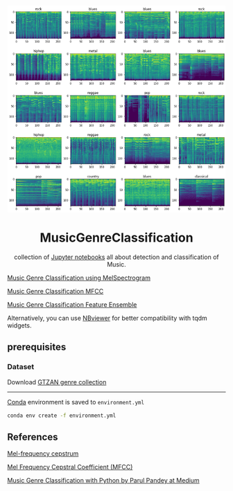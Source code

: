 <div align="center">
  <a href="/"><img src="misc/data_preview.png"></a><br>


# MusicGenreClassification

collection of [Jupyter notebooks](https://jupyter.org/) all about detection and classification of Music.

</div>

[Music Genre Classification using MelSpectrogram](MusicGenreClassification_melspectrogram.ipynb)

[Music Genre Classification MFCC](MusicGenreClassification_MFCC.ipynb)

[Music Genre Classification Feature Ensemble](MusicGenreClassification_FeatureEnsemble.ipynb)

Alternatively, you can use [NBviewer](https://nbviewer.jupyter.org/) for better compatibility with tqdm widgets.


## prerequisites

### Dataset

Download [GTZAN genre collection](http://marsyas.info/downloads/datasets.html)

---

[Conda](https://www.anaconda.com/) environment is saved to `environment.yml`

```bash
conda env create -f environment.yml
```

## References

[Mel-frequency cepstrum](https://en.wikipedia.org/wiki/Mel-frequency_cepstrum)

[Mel Frequency Cepstral Coefficient (MFCC)](http://practicalcryptography.com/miscellaneous/machine-learning/guide-mel-frequency-cepstral-coefficients-mfccs/)

[Music Genre Classification with Python by Parul Pandey at Medium](https://towardsdatascience.com/music-genre-classification-with-python-c714d032f0d8)
